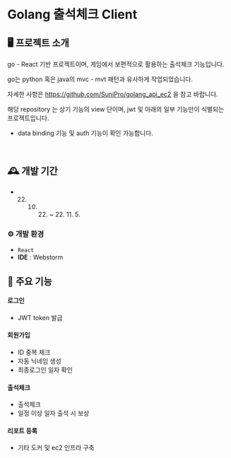 # Golang 출석체크 Client


## 🖥️ 프로젝트 소개
go - React 기반 프로젝트이며, 게임에서 보편적으로 활용하는 출석체크 기능입니다.

go는 python 혹은 java의 mvc - mvt 패턴과 유사하게 작업되었습니다. 

자세한 사항은 https://github.com/SuniPro/golang_api_ec2 을 참고 바랍니다.

해당 repository 는 상기 기능의 view 단이며, jwt 및 아래의 일부 기능만이 식별되는 프로젝트입니다.


* data binding 기능 및 auth 기능이 확인 가능합니다.

<br>

## 🕰️ 개발 기간
- 22. 10. 22. ~ 22. 11. 5.

### ⚙️ 개발 환경
- `React`
- **IDE** : Webstorm

## 📌 주요 기능
#### 로그인
- JWT token 발급
#### 회원가입
- ID 중복 체크
- 자동 닉네임 생성
- 최종로그인 일자 확인
#### 출석체크
- 출석체크
- 일정 이상 일자 출석 시 보상
#### 리포트 등록
- 기타 도커 및 ec2 인프라 구축

